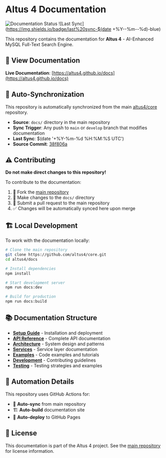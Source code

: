 # Altus 4 Documentation

![Documentation Status](https://img.shields.io/badge/docs-auto--synced-brightgreen)
![Last Sync](https://img.shields.io/badge/last%20sync-$(date +%Y--%m--%d)-blue)

This repository contains the documentation for **Altus 4** - AI-Enhanced MySQL Full-Text Search Engine.

## 📖 View Documentation

**Live Documentation**: [https://altus4.github.io/docs](https://altus4.github.io/docs)

## 🔄 Auto-Synchronization

This repository is automatically synchronized from the main [altus4/core](https://github.com/altus4/core) repository.

- **Source**: `docs/` directory in the main repository
- **Sync Trigger**: Any push to `main` or `develop` branch that modifies documentation
- **Last Sync**: $(date '+%Y-%m-%d %H:%M:%S UTC')
- **Source Commit**: [38f806a](https://github.com/altus4/core/commit/38f806aba620d61bfdb4df9b5e44e2880e7e10c7)

## ⚠️ Contributing

**Do not make direct changes to this repository!**

To contribute to the documentation:

1. 🍴 Fork the [main repository](https://github.com/altus4/core)
2. 📝 Make changes to the `docs/` directory
3. 🔀 Submit a pull request to the main repository
4. ✅ Changes will be automatically synced here upon merge

## 🏗️ Local Development

To work with the documentation locally:

```bash
# Clone the main repository
git clone https://github.com/altus4/core.git
cd altus4/docs

# Install dependencies
npm install

# Start development server
npm run docs:dev

# Build for production
npm run docs:build
```

## 📚 Documentation Structure

- **[Setup Guide](./setup/)** - Installation and deployment
- **[API Reference](./api/)** - Complete API documentation
- **[Architecture](./architecture/)** - System design and patterns
- **[Services](./services/)** - Service layer documentation
- **[Examples](./examples/)** - Code examples and tutorials
- **[Development](./development/)** - Contributing guidelines
- **[Testing](./testing/)** - Testing strategies and examples

## 🤖 Automation Details

This repository uses GitHub Actions for:
- 🔄 **Auto-sync** from main repository
- 🏗️ **Auto-build** documentation site
- 🚀 **Auto-deploy** to GitHub Pages

## 📄 License

This documentation is part of the Altus 4 project. See the [main repository](https://github.com/altus4/core) for license information.
